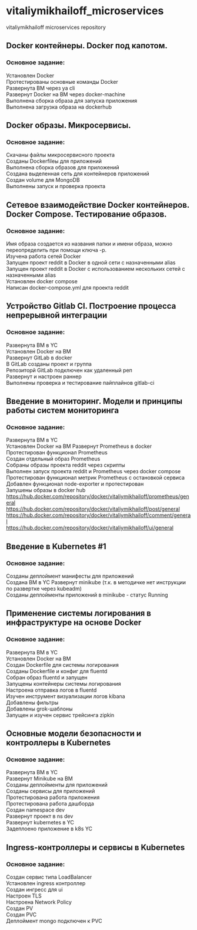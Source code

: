 # vitaliymikhailoff_microservices  
vitaliymikhailoff microservices repository  

## Docker контейнеры. Docker под капотом.  

### Основное задание:  
Установлен Docker  
Протестированы основные команды Docker  
Развернута ВМ через ya cli  
Развернут Docker на ВМ через docker-machine  
Выполнена сборка образа для запуска приложения  
Выполнена загрузка образа на dockerhub  

## Docker образы. Микросервисы.  

### Основное задание:  
Скачаны файлы микросервисного проекта  
Созданы Dockerfileы для приложений  
Выполнена сборка образов для приложений  
Создана выделенная сеть для контейнеров приложений  
Создан volume для MongoDB  
Выполнены запуск и проверка проекта  

## Сетевое взаимодействие Docker контейнеров. Docker Compose. Тестирование образов.  

### Основное задание:  
Имя образа создается из названия папки и имени образа, можно переопределить при помощи ключа -p.  
Изучена работа сетей Docker  
Запущен проект reddit в Docker в одной сети с назначенными alias  
Запущен проект reddit в Docker с использованием нескольких сетей с назначенными alias  
Установлен docker compose  
Написан docker-compose.yml для проекта reddit  

## Устройство Gitlab CI. Построение процесса непрерывной интеграции  

### Основное задание:  
Развернута ВМ в YC  
Установлен Docker на ВМ  
Развернут GitLab в docker  
В GitLab созданы проект и группа  
Репозиторй GitLab подключен как удаленный реп  
Развернут и настроен раннер  
Выполнены проверка и тестирование пайплайнов gitlab-ci  

## Введение в мониторинг. Модели и принципы работы систем мониторинга  

### Основное задание:  
Развернута ВМ в YC  
Установлен Docker на ВМ 
Развернут Prometheus в docker  
Протестирован функционал Prometheus  
Создан отдельный образ Prometheus  
Собраны образы проекта reddit через скрипты  
Выполнен запуск проекта reddit и Prometheus через docker compose  
Протестирован функционал метрик Prometheus с остановкой сервиса  
Добавлен функционал node-exporter и протестирован  
Запушены образы в docker hub  
https://hub.docker.com/repository/docker/vitaliymikhailoff/prometheus/general  
https://hub.docker.com/repository/docker/vitaliymikhailoff/post/general  
https://hub.docker.com/repository/docker/vitaliymikhailoff/comment/general  
https://hub.docker.com/repository/docker/vitaliymikhailoff/ui/general  


## Введение в Kubernetes #1   

### Основное задание:  
Созданы деплоймент манифесты для приложений  
Создана ВМ в YC 
Развернут minikube (т.к. в методичке нет инструкции по развертке через kubeadm)  
Созданы деплойменты приложений в minikube - статус Running  

## Применение системы логирования в инфраструктуре на основе Docker     

### Основное задание: 
Развернута ВМ в YC  
Установлен Docker на ВМ  
Создан Dockerfile для системы логирования  
Созданы Dockerfile и конфиг для fluentd  
Cобран образ fluentd и запущен  
Запущены контейнеры системы логирования  
Настроена отправка логов в fluentd  
Изучен инструмент визуализации логов kibana  
Добавлены фильтры  
Добавлены grok-шаблоны  
Запущен и изучен сервис трейсинга zipkin  

## Основные модели безопасности и контроллеры в Kubernetes     

### Основное задание: 
Развернута ВМ в YC  
Развернут Minikube на ВМ  
Созданы деплойменты для приложений  
Созданы сервисы для приложений  
Протестирована работа приложения  
Протестирована работа дашборда  
Создан namespace dev  
Развернут проект в ns dev  
Развернут kubernetes в YC  
Задеплоено приложение в k8s YC  

## Ingress-контроллеры и сервисы в Kubernetes     

### Основное задание: 
Создан сервис типа LoadBalancer  
Установлен ingress контроллер  
Создан ингресс для ui  
Настроен TLS  
Настроена Network Policy  
Создан PV  
Создан PVC  
Деплоймент mongo подключен к PVC  
